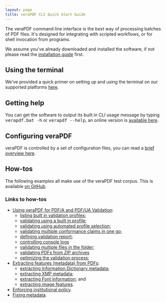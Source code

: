 ```yaml
---
layout: page
title: veraPDF CLI Quick Start Guide
---
```


The veraPDF command line interface is the best way of processing batches of
PDF files. It's designed for integrating with scripted workflows, or for
shell invocation from programs.

We assume you've already downloaded and installed the software, if not please
read the [installation guide](/install) first.

Using the terminal
------------------
We've provided a quick primer on setting up and using the terminal on our
supported platforms [here](terminal).

Getting help
------------
You can get the software to output its built in CLI usage message by typing
<kbd>verapdf.bat -h</kbd> or <kbd>verapdf --help</kbd>, an online version is [available here](help).

Configuring veraPDF
-------------------
veraPDF is controlled by a set of configuration files, you can read a [brief
overview here](config).

How-tos
-------
The following examples all make use of the veraPDF test corpus. This is
available [on GitHub](https://github.com/veraPDF/veraPDF-corpus).

### Links to how-tos

- [Using veraPDF for PDF/A and PDF/UA Validation](validation):
  - [listing built in validation profiles](validation#list-profiles);
  - [validating using a built in profile](validation#choose-profile);
  - [validating using automated profile selection](validation#auto-profile);
  - [validating multiple conformance claims in one go](validation#multiple-profiles);
  - [defining validation report](validation#defining-validation-report);
  - [controlling console logs](validation#logs-customising)
  - [validating multiple files in the folder](validation#batches);
  - [validating PDFs from ZIP archives](validation#zip-archive-validation)
  - [optimizing the validation process](validation#customising);
- [Extracting features (metadata) from PDFs](feature-extraction):
  - [extracting Information Dictionary metadata](feature-extraction#info-dict);
  - [extracting XMP metadata](feature-extraction#metadata);
  - [extracting Font information](feature-extraction#fonts); and
  - [extracting image features](feature-extraction#images).
- [Enforcing institutional policy](/policy).
- [Fixing metadata](fixing).
